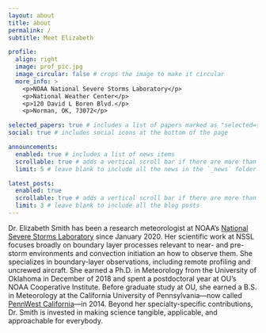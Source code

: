 ```yaml
---
layout: about
title: about
permalink: /
subtitle: Meet Elizabeth

profile:
  align: right
  image: prof_pic.jpg
  image_circular: false # crops the image to make it circular
  more_info: >
    <p>NOAA National Severe Storms Laboratory</p>
    <p>National Weather Center</p>
    <p>120 David L Boren Blvd.</p>
    <p>Norman, OK, 73072</p>

selected_papers: true # includes a list of papers marked as "selected={true}"
social: true # includes social icons at the bottom of the page

announcements:
  enabled: true # includes a list of news items
  scrollable: true # adds a vertical scroll bar if there are more than 3 news items
  limit: 5 # leave blank to include all the news in the `_news` folder

latest_posts:
  enabled: true
  scrollable: true # adds a vertical scroll bar if there are more than 3 new posts items
  limit: 3 # leave blank to include all the blog posts
---
```


Dr. Elizabeth Smith has been a research meteorologist at NOAA’s [National Severe Storms Laboratory](https://www.nssl.noaa.gov/) since January 2020. Her scientific work at NSSL focuses broadly on boundary layer processes relevant to near- and pre-storm environments and convection initiation an how to observe them. She specializes in boundary-layer observations, including remote profiling and uncrewed aircraft.  She earned a Ph.D. in Meteorology from the University of Oklahoma in December of 2018 and spent a postdoctoral year at OU’s NOAA Cooperative Institute. Before graduate study at OU, she earned a B.S. in Meteorology at the California University of Pennsylvania—now called [PennWest California](https://www.pennwest.edu/)—in 2014. Beyond her specialty-specific contributions, Dr. Smith is invested in making science tangible, applicable, and approachable for everybody.